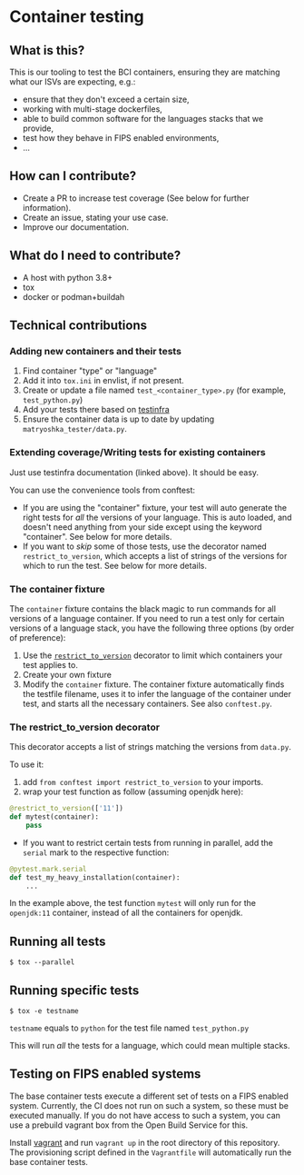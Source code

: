# Container testing

## What is this?

This is our tooling to test the BCI containers, ensuring they are matching what our ISVs are expecting, e.g.:

* ensure that they don't exceed a certain size,
* working with multi-stage dockerfiles,
* able to build common software for the languages stacks that we provide,
* test how they behave in FIPS enabled environments,
* ...

## How can I contribute?

* Create a PR to increase test coverage (See below for further information).
* Create an issue, stating your use case.
* Improve our documentation.

## What do I need to contribute?

* A host with python 3.8+
* tox
* docker or podman+buildah

## Technical contributions

### Adding new containers and their tests

1. Find container "type" or "language"
2. Add it into `tox.ini` in envlist, if not present.
3. Create or update a file named `test_<container_type>.py` (for example, `test_python.py`)
4. Add your tests there based on [testinfra](https://testinfra.readthedocs.io/en/latest/modules.html)
5. Ensure the container data is up to date by updating `matryoshka_tester/data.py`.

### Extending coverage/Writing tests for existing containers

Just use testinfra documentation (linked above). It should be
easy.

You can use the convenience tools from conftest:

* If you are using the "container" fixture, your test will auto generate the right tests for _all_ the versions of your language. This is auto loaded, and doesn't need anything from your side except using the keyword "container". See below for more details.
* If you want to _skip_ some of those tests, use the decorator named `restrict_to_version`, which accepts a list of strings of the versions for which to run the test. See below for more details.

### The container fixture

The `container` fixture contains the black magic to run commands for all versions of a language container.
If you need to run a test only for certain versions of a language stack, you have the following three options (by order of preference):

1. Use the [`restrict_to_version`](#the-restrict_to_version-decorator) decorator to limit which containers your test applies to.
2. Create your own fixture
3. Modify the `container` fixture.
The container fixture automatically finds the testfile filename, uses it to infer the language of the container under test,
and starts all the necessary containers. See also `conftest.py`.

### The restrict_to_version decorator

This decorator accepts a list of strings matching the versions from `data.py`.

To use it:

1. add `from conftest import restrict_to_version` to your imports.
2. wrap your test function as follow (assuming openjdk here):

```Python
@restrict_to_version(['11'])
def mytest(container):
    pass
```
* If you want to restrict certain tests from running in parallel, add the
  `serial` mark to the respective function:
```python
@pytest.mark.serial
def test_my_heavy_installation(container):
    ...
```

In the example above, the test function `mytest` will only run for the `openjdk:11` container, instead of all the containers for openjdk.

## Running all tests

```ShellSession
$ tox --parallel
```

## Running specific tests

```ShellSession
$ tox -e testname
```

`testname` equals to `python` for the test file named `test_python.py`

This will run _all_ the tests for a language, which could mean multiple stacks.


## Testing on FIPS enabled systems

The base container tests execute a different set of tests on a FIPS enabled
system. Currently, the CI does not run on such a system, so these must be
executed manually. If you do not have access to such a system, you can use a
prebuild vagrant box from the Open Build Service for this.

Install [vagrant](https://www.vagrantup.com/downloads) and run `vagrant up` in
the root directory of this repository. The provisioning script defined in the
`Vagrantfile` will automatically run the base container tests.
